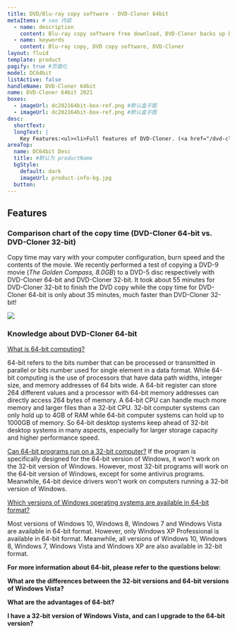 ```yaml
---
title: DVD/Blu-ray copy software - DVD-Cloner 64bit
metaItems: # seo 内容
  - name: description
    content: Blu-ray copy software free download, DVD-Cloner backs up DVD/Blu-ray movies easily, perfect 1:1 DVD Copy
  - name: keywords
    content: Blu-ray copy, DVD copy software, DVD-Cloner
layout: fluid
template: product
pagify: true #页面化
model: DC64bit
listActive: false
handleName: DVD-Cloner 64bit
name: DVD-Cloner 64bit 2021
boxes:
  - imageUrl: dc202164bit-box-ref.png #默认盒子图
  - imageUrl: dc202164bit-box-ref.png #默认盒子图  
desc:
  shortText: 
  longText: |
    Key Features:<ul><li>Full features of DVD-Cloner. (<a href="/dvd-cloner/">Click here</a>&nbsp;to learn about all the features of DVD-Cloner.)</li><li>20% higher copy speed than DVD-Cloner.</li><li>Runs under Windows Vista 64-bit or later versions.</li></ul><strong>Note:</strong> With the registration code, you can register both DVD-Cloner and DVD-Cloner 64-bit.
areaTop:
  name: DC64bit Desc
  title: #默认为 productName
  bgStyle: 
    default: dark
    imageUrl: product-info-bg.jpg
  button: 
---
```



    

## Features

### Comparison chart of the copy time (DVD-Cloner 64-bit vs. DVD-Cloner 32-bit)

Copy time may vary with your computer configuration, burn speed and the contents of the movie. We recently performed a test of copying a DVD-9 movie (_The Golden Compass, 8.0GB_) to a DVD-5 disc respectively with DVD-Cloner 64-bit and DVD-Cloner 32-bit. It took about 55 minutes for DVD-Cloner 32-bit to finish the DVD copy while the copy time for DVD-Cloner 64-bit is only about 35 minutes, much faster than DVD-Cloner 32-bit!

![]({imageUrl}speed_table.gif)

### Knowledge about DVD-Cloner 64-bit

[What is 64-bit computing?]({kbUrl}what-is-64-bit-computing_346.html)

64-bit refers to the bits number that can be processed or transmitted in parallel or bits number used for single element in a data format. While 64-bit computing is the use of processors that have data path widths, integer size, and memory addresses of 64 bits wide. A 64-bit register can store 264 different values and a processor with 64-bit memory addresses can directly access 264 bytes of memory. A 64-bit CPU can handle much more memory and larger files than a 32-bit CPU. 32-bit computer systems can only hold up to 4GB of RAM while 64-bit computer systems can hold up to 1000GB of memory. So 64-bit desktop systems keep ahead of 32-bit desktop systems in many aspects, especially for larger storage capacity and higher performance speed.

[Can 64-bit programs run on a 32-bit computer?]({kbUrl}can-64-bit-programs-run-on-a-32-bit-computer_351.html)
If the program is specifically designed for the 64-bit version of Windows, it won't work on the 32-bit version of Windows. However, most 32-bit programs will work on the 64-bit version of Windows, except for some antivirus programs. Meanwhile, 64-bit device drivers won't work on computers running a 32-bit version of Windows.

[Which versions of Windows operating systems are available in 64-bit format?]({kbUrl}which-versions-of-windows-operating-systems-are-available-in-64-bit-format_347.html)

Most versions of Windows 10, Windows 8, Windows 7 and Windows Vista are available in 64-bit format. However, only Windows XP Professional is available in 64-bit format. Meanwhile, all versions of Windows 10, Windows 8, Windows 7, Windows Vista and Windows XP are also available in 32-bit format.

**For more information about 64-bit, please refer to the questions below:**

**What are the differences between the 32-bit versions and 64-bit versions of Windows Vista?**

**What are the advantages of 64-bit?**

**I have a 32-bit version of Windows Vista, and can I upgrade to the 64-bit version?**